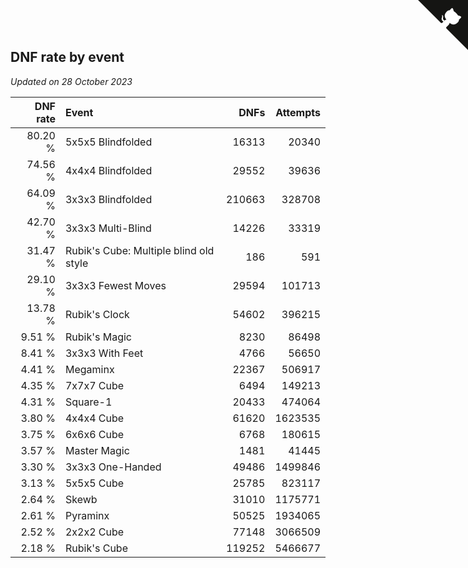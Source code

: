 ## DNF rate by event

*Updated on 28 October 2023*

| DNF rate | Event | DNFs | Attempts |
| ---: | :--- | ---: | ---: |
| 80.20 % | 5x5x5 Blindfolded | 16313 | 20340 |
| 74.56 % | 4x4x4 Blindfolded | 29552 | 39636 |
| 64.09 % | 3x3x3 Blindfolded | 210663 | 328708 |
| 42.70 % | 3x3x3 Multi-Blind | 14226 | 33319 |
| 31.47 % | Rubik's Cube: Multiple blind old style | 186 | 591 |
| 29.10 % | 3x3x3 Fewest Moves | 29594 | 101713 |
| 13.78 % | Rubik's Clock | 54602 | 396215 |
| 9.51 % | Rubik's Magic | 8230 | 86498 |
| 8.41 % | 3x3x3 With Feet | 4766 | 56650 |
| 4.41 % | Megaminx | 22367 | 506917 |
| 4.35 % | 7x7x7 Cube | 6494 | 149213 |
| 4.31 % | Square-1 | 20433 | 474064 |
| 3.80 % | 4x4x4 Cube | 61620 | 1623535 |
| 3.75 % | 6x6x6 Cube | 6768 | 180615 |
| 3.57 % | Master Magic | 1481 | 41445 |
| 3.30 % | 3x3x3 One-Handed | 49486 | 1499846 |
| 3.13 % | 5x5x5 Cube | 25785 | 823117 |
| 2.64 % | Skewb | 31010 | 1175771 |
| 2.61 % | Pyraminx | 50525 | 1934065 |
| 2.52 % | 2x2x2 Cube | 77148 | 3066509 |
| 2.18 % | Rubik's Cube | 119252 | 5466677 |


<a href="https://github.com/jonatanklosko/wca_statistics" class="github-corner" aria-label="View source on Github"><svg width="80" height="80" viewBox="0 0 250 250" style="fill:#151513; color:#fff; position: absolute; top: 0; border: 0; right: 0;" aria-hidden="true"><path d="M0,0 L115,115 L130,115 L142,142 L250,250 L250,0 Z"></path><path d="M128.3,109.0 C113.8,99.7 119.0,89.6 119.0,89.6 C122.0,82.7 120.5,78.6 120.5,78.6 C119.2,72.0 123.4,76.3 123.4,76.3 C127.3,80.9 125.5,87.3 125.5,87.3 C122.9,97.6 130.6,101.9 134.4,103.2" fill="currentColor" style="transform-origin: 130px 106px;" class="octo-arm"></path><path d="M115.0,115.0 C114.9,115.1 118.7,116.5 119.8,115.4 L133.7,101.6 C136.9,99.2 139.9,98.4 142.2,98.6 C133.8,88.0 127.5,74.4 143.8,58.0 C148.5,53.4 154.0,51.2 159.7,51.0 C160.3,49.4 163.2,43.6 171.4,40.1 C171.4,40.1 176.1,42.5 178.8,56.2 C183.1,58.6 187.2,61.8 190.9,65.4 C194.5,69.0 197.7,73.2 200.1,77.6 C213.8,80.2 216.3,84.9 216.3,84.9 C212.7,93.1 206.9,96.0 205.4,96.6 C205.1,102.4 203.0,107.8 198.3,112.5 C181.9,128.9 168.3,122.5 157.7,114.1 C157.9,116.9 156.7,120.9 152.7,124.9 L141.0,136.5 C139.8,137.7 141.6,141.9 141.8,141.8 Z" fill="currentColor" class="octo-body"></path></svg></a><style>.github-corner:hover .octo-arm{animation:octocat-wave 560ms ease-in-out}@keyframes octocat-wave{0%,100%{transform:rotate(0)}20%,60%{transform:rotate(-25deg)}40%,80%{transform:rotate(10deg)}}@media (max-width:500px){.github-corner:hover .octo-arm{animation:none}.github-corner .octo-arm{animation:octocat-wave 560ms ease-in-out}}</style>
